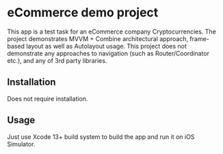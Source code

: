 # eCommerce demo project

This app is a test task for an eCommerce company Cryptocurrencies. The project demonstrates MVVM + Combine architectural approach, frame-based layout as well as Autolayout usage. This project does not demonstrate any approaches to navigation (such as Router/Coordinator etc.), and any of 3rd party libraries.

## Installation

Does not require installation.

## Usage

Just use Xcode 13+ build system to build the app and run it on iOS Simulator.
